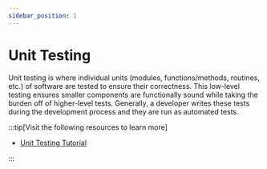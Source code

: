 ```yaml
---
sidebar_position: 1
---
```


# Unit Testing

Unit testing is where individual units (modules, functions/methods, routines, etc.) of software are tested to ensure their correctness. This low-level testing ensures smaller components are functionally sound while taking the burden off of higher-level tests. Generally, a developer writes these tests during the development process and they are run as automated tests.

:::tip[Visit the following resources to learn more]

- [Unit Testing Tutorial](https://www.guru99.com/unit-testing-guide.html)

:::
